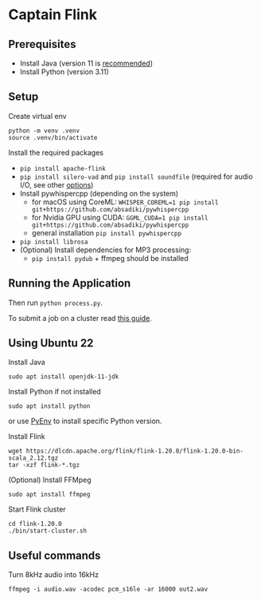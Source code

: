 # Captain Flink

## Prerequisites
- Install Java (version 11 is [recommended](https://nightlies.apache.org/flink/flink-docs-release-1.20/docs/deployment/java_compatibility/))
- Install Python (version 3.11)

## Setup
Create virtual env
```shell
python -m venv .venv
source .venv/bin/activate
```
Install the required packages
- `pip install apache-flink`
- `pip install silero-vad` and `pip install soundfile` (required for audio I/O, see other [options](https://github.com/snakers4/silero-vad/wiki/Examples-and-Dependencies#dependencies))
- Install pywhispercpp (depending on the system)
  - for macOS using CoreML: `WHISPER_COREML=1 pip install git+https://github.com/absadiki/pywhispercpp`
  - for Nvidia GPU using CUDA: `GGML_CUDA=1 pip install git+https://github.com/absadiki/pywhispercpp`
  - general installation `pip install pywhispercpp`
- `pip install librosa`
- (Optional) Install dependencies for MP3 processing:
  - `pip install pydub` + ffmpeg should be installed

## Running the Application
Then run `python process.py`.

To submit a job on a cluster read [this guide](https://nightlies.apache.org/flink/flink-docs-release-1.20/docs/deployment/cli/).

## Using Ubuntu 22
Install Java
```shell
sudo apt install openjdk-11-jdk
```
Install Python if not installed
```shell
sudo apt install python
```
or use [PyEnv](https://github.com/pyenv/pyenv?tab=readme-ov-file#installation) to install specific Python version.

Install Flink
```shell
wget https://dlcdn.apache.org/flink/flink-1.20.0/flink-1.20.0-bin-scala_2.12.tgz
tar -xzf flink-*.tgz
```

(Optional) Install FFMpeg
```shell
sudo apt install ffmpeg
```

Start Flink cluster
```shell
cd flink-1.20.0
./bin/start-cluster.sh
```

## Useful commands
Turn 8kHz audio into 16kHz
```shell
ffmpeg -i audio.wav -acodec pcm_s16le -ar 16000 out2.wav
```

